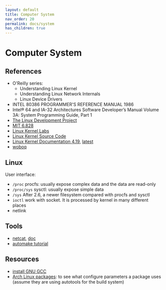```yaml
---
layout: default
title: Computer System
nav_order: 20
permalink: docs/system
has_children: true
---
```



# Computer System 

## References

- O'Reilly series:
  - Understanding Linux Kernel
  - Understanding Linux Network Internals
  - Linux Device Drivers
- INTEL 80386 PROGRAMMER'S REFERENCE MANUAL 1986
- Intel® 64 and IA-32 Architectures Software Developer’s Manual Volume 3A: System Programming Guide, Part 1
- [The Linux Development Project](http://www.tldp.org/)
- [MIT 6.828](https://pdos.csail.mit.edu/6.828/2018/schedule.html)
- [Linux Kernel Labs](https://linux-kernel-labs.github.io/)
- [Linux Kernel Source Code](https://www.kernel.org/)
- [Linux Kernel Documentation 4.19](https://www.kernel.org/doc/html/v4.19/doc-guide/sphinx.html), [latest](https://www.kernel.org/doc/html/latest/index.html)
- [woboq](https://code.woboq.org/linux)

## Linux

User interface: 

- `/proc` procfs: usually expose complex data and the data are read-only
- `/proc/sys` sysctl: usually expose simple data
- `/sys` After 2.6, a newer filesystem compared with procfs and sysctl
- `ioctl` work with socket. It is processed by kernel in many different places
- netlink

## Tools

- [netcat](https://en.wikipedia.org/wiki/Netcat), [doc](http://man7.org/linux/man-pages/man1/ncat.1.html)
- [automake tutorial](https://thoughtbot.com/blog/the-magic-behind-configure-make-make-install)

## Resources

- [install GNU GCC](http://mirror.hust.edu.cn/gnu/gcc/)
- [Arch Linux packages](https://www.archlinux.org/packages/): to see what configure parameters a package uses (assume they are using autotools for the build system)
